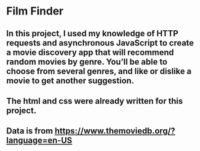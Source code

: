 # Film Finder

## In this project, I used my knowledge of HTTP requests and asynchronous JavaScript to create a movie discovery app that will recommend random movies by genre. You’ll be able to choose from several genres, and like or dislike a movie to get another suggestion. 
## The html and css were already written for this project. 
## Data is from https://www.themoviedb.org/?language=en-US
